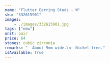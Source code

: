 ```yaml
---
name: "Flutter Earring Studs - W"
sku: "332615901"
images:
    - ./images/332615901.jpg
tags: ["new"]
unit: pair
price: 64
stones: cubic zirconia
remarks: "- About 9mm wide.\n- Nickel-free."
isAvailable: true
---
```

